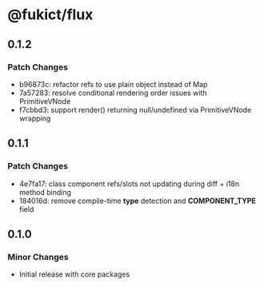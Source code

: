 # @fukict/flux

## 0.1.2

### Patch Changes

- b96873c: refactor refs to use plain object instead of Map
- 7a57283: resolve conditional rendering order issues with PrimitiveVNode
- f7cbbd3: support render() returning null/undefined via PrimitiveVNode wrapping

## 0.1.1

### Patch Changes

- 4e7fa17: class component refs/slots not updating during diff + i18n method binding
- 184016d: remove compile-time **type** detection and **COMPONENT_TYPE** field

## 0.1.0

### Minor Changes

- Initial release with core packages
